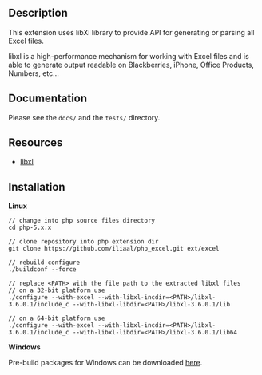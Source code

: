 Description
-----------
This extension uses libXl library to provide API for generating or parsing
all Excel files.

libxl is a high-performance mechanism for working with Excel files and is
able to generate output readable on Blackberries, iPhone, Office Products, 
Numbers, etc...

Documentation
-------------
Please see the ```docs/``` and the ```tests/``` directory.

Resources
---------
* [libxl](http://www.libxl.com/)

Installation
------------
**Linux**
  
    // change into php source files directory
    cd php-5.x.x
    
    // clone repository into php extension dir
    git clone https://github.com/iliaal/php_excel.git ext/excel
    
    // rebuild configure
    ./buildconf --force
    
    // replace <PATH> with the file path to the extracted libxl files
    // on a 32-bit platform use
    ./configure --with-excel --with-libxl-incdir=<PATH>/libxl-3.6.0.1/include_c --with-libxl-libdir=<PATH>/libxl-3.6.0.1/lib
    
    // on a 64-bit platform use
    ./configure --with-excel --with-libxl-incdir=<PATH>/libxl-3.6.0.1/include_c --with-libxl-libdir=<PATH>/libxl-3.6.0.1/lib64

**Windows**
  
Pre-build packages for Windows can be downloaded [here](http://windows.php.net/downloads/pecl/snaps/excel).